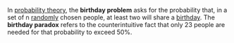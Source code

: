 In [probability theory](https://en.wikipedia.org/wiki/Probability_theory "Probability theory"), the **birthday problem** asks for the probability that, in a set of n [randomly](https://en.wikipedia.org/wiki/Random "Random") chosen people, at least two will share a [birthday](https://en.wikipedia.org/wiki/Birthday "Birthday"). The **birthday paradox** refers to the counterintuitive fact that only 23 people are needed for that probability to exceed 50%.